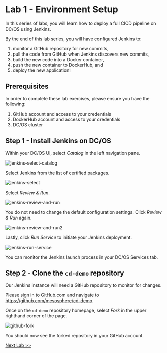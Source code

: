 # Lab 1 - Environment Setup

In this series of labs, you will learn how to deploy a full CICD pipeline on DC/OS using Jenkins. 

By the end of this lab series, you will have configured Jenkins to: 

1. monitor a GitHub repository for new commits, 
1. pull the code from GitHub when Jenkins discovers new commits, 
1. build the new code into a Docker container, 
1. push the new container to DockerHub, and
1. deploy the new application!

## Prerequisites

In order to complete these lab exercises, please ensure you have the following:

1. GitHub account and access to your credentials 
1. DockerHub account and access to your credentials
1. DC/OS cluster

## Step 1 - Install Jenkins on DC/OS

Within your DC/OS UI, select *Catalog* in the left navigation pane.

![jenkins-select-catalog](https://github.com/tbaums/dcos-k8s-days-labs/blob/master/labs/CICD-labs/screenshots/jenkins-select-catalog.png)

Select Jenkins from the list of certified packages.

![jenkins-select](https://github.com/tbaums/dcos-k8s-days-labs/blob/master/labs/CICD-labs/screenshots/jenkins-select.png)

Select *Review & Run*.

![jenkins-review-and-run](https://github.com/tbaums/dcos-k8s-days-labs/blob/master/labs/CICD-labs/screenshots/jenkins-review-and-run.png)

You do not need to change the default configuration settings. Click *Review & Run* again.

![jenkins-review-and-run2](https://github.com/tbaums/dcos-k8s-days-labs/blob/master/labs/CICD-labs/screenshots/jenkins-review-and-run2.png)

Lastly, click *Run Service* to initiate your Jenkins deployment.

![jenkins-run-service](https://github.com/tbaums/dcos-k8s-days-labs/blob/master/labs/CICD-labs/screenshots/jenkins-run-service.png)

You can monitor the Jenkins launch process in your DC/OS Services tab.

## Step 2 - Clone the `cd-demo` repository

Our Jenkins instance will need a GitHub repository to monitor for changes. 

Please sign in to GitHub.com and navigate to https://github.com/mesosphere/cd-demo. 

Once on the `cd-demo` repository homepage, select *Fork* in the upper righthand corner of the page.

![github-fork](https://github.com/tbaums/dcos-k8s-days-labs/blob/master/labs/CICD-labs/screenshots/github-fork.png)

You should now see the forked repository in your GitHub account.

[Next Lab >>](https://github.com/tbaums/dcos-mandt-labs/blob/master/labs/4%20-%20CICD-labs/Lab_02_Configure_GitHub_Repository.md)

